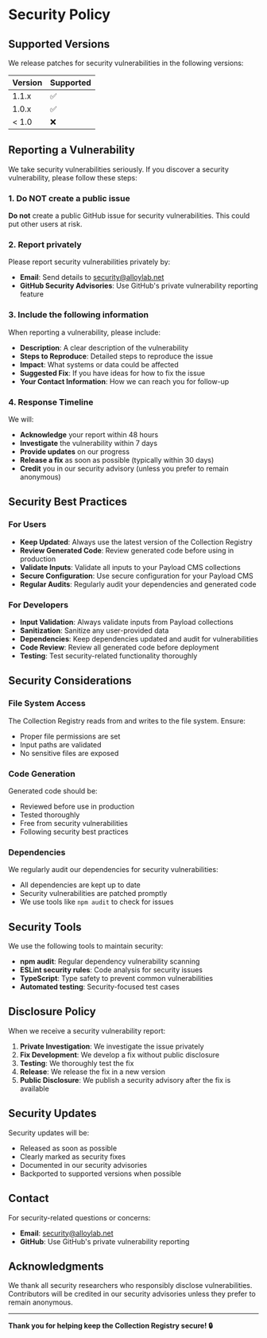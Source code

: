 # Security Policy

## Supported Versions

We release patches for security vulnerabilities in the following versions:

| Version | Supported          |
| ------- | ------------------ |
| 1.1.x   | :white_check_mark: |
| 1.0.x   | :white_check_mark: |
| < 1.0   | :x:                |

## Reporting a Vulnerability

We take security vulnerabilities seriously. If you discover a security vulnerability, please follow these steps:

### 1. Do NOT create a public issue

**Do not** create a public GitHub issue for security vulnerabilities. This could put other users at risk.

### 2. Report privately

Please report security vulnerabilities privately by:

- **Email**: Send details to [security@alloylab.net](mailto:security@alloylab.net)
- **GitHub Security Advisories**: Use GitHub's private vulnerability reporting feature

### 3. Include the following information

When reporting a vulnerability, please include:

- **Description**: A clear description of the vulnerability
- **Steps to Reproduce**: Detailed steps to reproduce the issue
- **Impact**: What systems or data could be affected
- **Suggested Fix**: If you have ideas for how to fix the issue
- **Your Contact Information**: How we can reach you for follow-up

### 4. Response Timeline

We will:

- **Acknowledge** your report within 48 hours
- **Investigate** the vulnerability within 7 days
- **Provide updates** on our progress
- **Release a fix** as soon as possible (typically within 30 days)
- **Credit** you in our security advisory (unless you prefer to remain anonymous)

## Security Best Practices

### For Users

- **Keep Updated**: Always use the latest version of the Collection Registry
- **Review Generated Code**: Review generated code before using in production
- **Validate Inputs**: Validate all inputs to your Payload CMS collections
- **Secure Configuration**: Use secure configuration for your Payload CMS
- **Regular Audits**: Regularly audit your dependencies and generated code

### For Developers

- **Input Validation**: Always validate inputs from Payload collections
- **Sanitization**: Sanitize any user-provided data
- **Dependencies**: Keep dependencies updated and audit for vulnerabilities
- **Code Review**: Review all generated code before deployment
- **Testing**: Test security-related functionality thoroughly

## Security Considerations

### File System Access

The Collection Registry reads from and writes to the file system. Ensure:

- Proper file permissions are set
- Input paths are validated
- No sensitive files are exposed

### Code Generation

Generated code should be:

- Reviewed before use in production
- Tested thoroughly
- Free from security vulnerabilities
- Following security best practices

### Dependencies

We regularly audit our dependencies for security vulnerabilities:

- All dependencies are kept up to date
- Security vulnerabilities are patched promptly
- We use tools like `npm audit` to check for issues

## Security Tools

We use the following tools to maintain security:

- **npm audit**: Regular dependency vulnerability scanning
- **ESLint security rules**: Code analysis for security issues
- **TypeScript**: Type safety to prevent common vulnerabilities
- **Automated testing**: Security-focused test cases

## Disclosure Policy

When we receive a security vulnerability report:

1. **Private Investigation**: We investigate the issue privately
2. **Fix Development**: We develop a fix without public disclosure
3. **Testing**: We thoroughly test the fix
4. **Release**: We release the fix in a new version
5. **Public Disclosure**: We publish a security advisory after the fix is available

## Security Updates

Security updates will be:

- Released as soon as possible
- Clearly marked as security fixes
- Documented in our security advisories
- Backported to supported versions when possible

## Contact

For security-related questions or concerns:

- **Email**: [security@alloylab.net](mailto:security@alloylab.net)
- **GitHub**: Use GitHub's private vulnerability reporting

## Acknowledgments

We thank all security researchers who responsibly disclose vulnerabilities. Contributors will be credited in our security advisories unless they prefer to remain anonymous.

---

**Thank you for helping keep the Collection Registry secure! 🔒**
